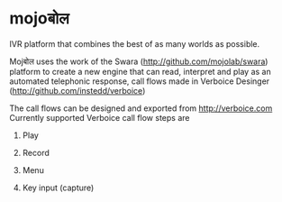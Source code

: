 # mojoबोल
IVR platform that combines the best of as many worlds as possible. 

Mojबोल uses the work of the Swara (http://github.com/mojolab/swara) platform to create a new engine that can read, 
interpret and play as an automated telephonic response, call flows made in Verboice Desinger (http://github.com/instedd/verboice) 

The call flows can be designed and exported from http://verboice.com
Currently supported Verboice call flow steps are 

1. Play

2. Record

3. Menu

4. Key input (capture)
